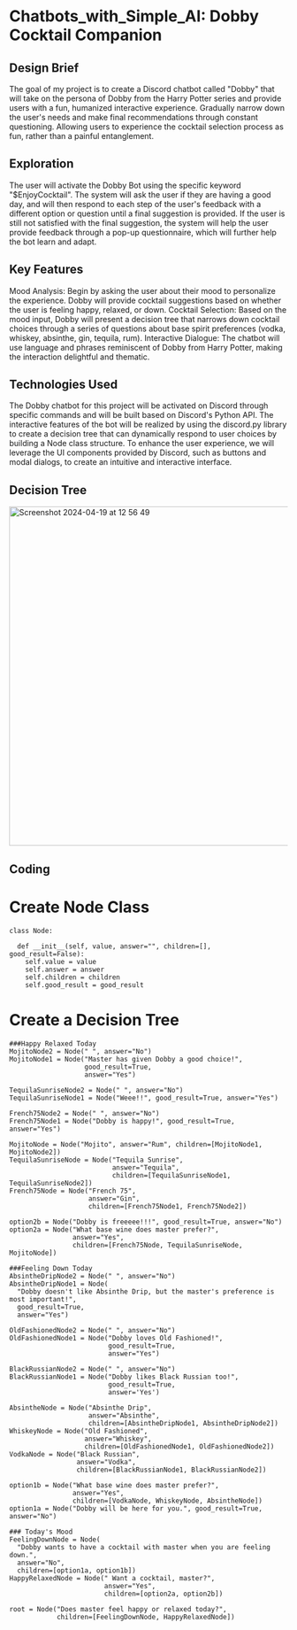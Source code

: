 # Chatbots_with_Simple_AI: Dobby Cocktail Companion
## Design Brief
The goal of my project is to create a Discord chatbot called "Dobby" that will take on the persona of Dobby from the Harry Potter series and provide users with a fun, humanized interactive experience. Gradually narrow down the user's needs and make final recommendations through constant questioning. Allowing users to experience the cocktail selection process as fun, rather than a painful entanglement.

## Exploration
The user will activate the Dobby Bot using the specific keyword "$EnjoyCocktail". The system will ask the user if they are having a good day, and will then respond to each step of the user's feedback with a different option or question until a final suggestion is provided. If the user is still not satisfied with the final suggestion, the system will help the user provide feedback through a pop-up questionnaire, which will further help the bot learn and adapt.

## Key Features
Mood Analysis: Begin by asking the user about their mood to personalize the experience. Dobby will provide cocktail suggestions based on whether the user is feeling happy, relaxed, or down. Cocktail Selection: Based on the mood input, Dobby will present a decision tree that narrows down cocktail choices through a series of questions about base spirit preferences (vodka, whiskey, absinthe, gin, tequila, rum). Interactive Dialogue: The chatbot will use language and phrases reminiscent of Dobby from Harry Potter, making the interaction delightful and thematic.

## Technologies Used
The Dobby chatbot for this project will be activated on Discord through specific commands and will be built based on Discord's Python API. The interactive features of the bot will be realized by using the discord.py library to create a decision tree that can dynamically respond to user choices by building a Node class structure. To enhance the user experience, we will leverage the UI components provided by Discord, such as buttons and modal dialogs, to create an intuitive and interactive interface.

## Decision Tree
<img width="613" alt="Screenshot 2024-04-19 at 12 56 49" src="https://github.com/VilmaHE0601/Chatbots_with_Simple_AI/assets/146425185/e5f9776a-92cd-452d-b8e5-b23fe1db5382">

## Coding
# Create Node Class
```
class Node:

  def __init__(self, value, answer="", children=[], good_result=False):
    self.value = value
    self.answer = answer
    self.children = children
    self.good_result = good_result
```
# Create a Decision Tree
```
###Happy Relaxed Today
MojitoNode2 = Node(" ", answer="No")
MojitoNode1 = Node("Master has given Dobby a good choice!",
                   good_result=True,
                   answer="Yes")

TequilaSunriseNode2 = Node(" ", answer="No")
TequilaSunriseNode1 = Node("Weee!!", good_result=True, answer="Yes")

French75Node2 = Node(" ", answer="No")
French75Node1 = Node("Dobby is happy!", good_result=True, answer="Yes")

MojitoNode = Node("Mojito", answer="Rum", children=[MojitoNode1, MojitoNode2])
TequilaSunriseNode = Node("Tequila Sunrise",
                          answer="Tequila",
                          children=[TequilaSunriseNode1, TequilaSunriseNode2])
French75Node = Node("French 75",
                    answer="Gin",
                    children=[French75Node1, French75Node2])

option2b = Node("Dobby is freeeee!!!", good_result=True, answer="No")
option2a = Node("What base wine does master prefer?",
                answer="Yes",
                children=[French75Node, TequilaSunriseNode, MojitoNode])

###Feeling Down Today
AbsintheDripNode2 = Node(" ", answer="No")
AbsintheDripNode1 = Node(
  "Dobby doesn't like Absinthe Drip, but the master's preference is most important!",
  good_result=True,
  answer="Yes")

OldFashionedNode2 = Node(" ", answer="No")
OldFashionedNode1 = Node("Dobby loves Old Fashioned!",
                         good_result=True,
                         answer="Yes")

BlackRussianNode2 = Node(" ", answer="No")
BlackRussianNode1 = Node("Dobby likes Black Russian too!",
                         good_result=True,
                         answer='Yes')

AbsintheNode = Node("Absinthe Drip",
                    answer="Absinthe",
                    children=[AbsintheDripNode1, AbsintheDripNode2])
WhiskeyNode = Node("Old Fashioned",
                   answer="Whiskey",
                   children=[OldFashionedNode1, OldFashionedNode2])
VodkaNode = Node("Black Russian",
                 answer="Vodka",
                 children=[BlackRussianNode1, BlackRussianNode2])

option1b = Node("What base wine does master prefer?",
                answer="Yes",
                children=[VodkaNode, WhiskeyNode, AbsintheNode])
option1a = Node("Dobby will be here for you.", good_result=True, answer="No")

### Today's Mood
FeelingDownNode = Node(
  "Dobby wants to have a cocktail with master when you are feeling down.",
  answer="No",
  children=[option1a, option1b])
HappyRelaxedNode = Node(" Want a cocktail, master?",
                        answer="Yes",
                        children=[option2a, option2b])

root = Node("Does master feel happy or relaxed today?",
            children=[FeelingDownNode, HappyRelaxedNode])
```
